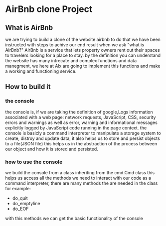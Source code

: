 # AirBnb clone Project

## What is AirBnb
we are trying to build a clone of the website airbnb to do that we have been instructed with steps to achive our end result
when we ask "what is AirBnb?" AirBnb is a service that lets property owners rent out their spaces to travelers looking for a place to stay.
by the definition you can understand the website has many intrecate and complex functions and data manegment, we here at Alx are going to implement
this functions and make a working and functioning service.

## How to build it

### the console
the console is, if we are taking the definition of google,Logs information associated with a web page: 
network requests, JavaScript, CSS, security errors and warnings as well as error, 
warning and informational messages explicitly logged by JavaScript code running in the page context.
the console is basicly a command interpreter to manipulate a storage system to create, distroy and update data, it also helps us to
store and persist objects to a file(JSON file) this helps us in the abstraction of the process between our object and how it is stored and persisted.

### how to use the console
we build the console from a class inheriting from the cmd.Cmd class this helps us access all the methods 
we need to interact with our code as a command interpreter, there are many methods the are needed in the class
for example:

* do_quit
* do_emptyline
* do_EOF

with this methods we can get the basic functionality of the console
